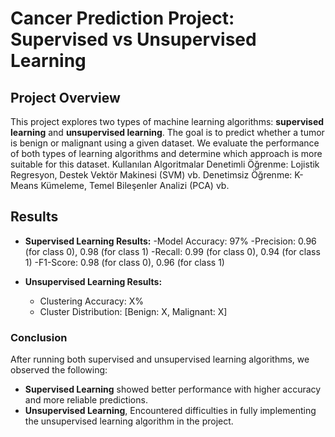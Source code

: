 # Cancer Prediction Project: Supervised vs Unsupervised Learning
## Project Overview
This project explores two types of machine learning algorithms: **supervised learning** and **unsupervised learning**. The goal is to predict whether a tumor is benign or malignant using a given dataset. We evaluate the performance of both types of learning algorithms and determine which approach is more suitable for this dataset.
Kullanılan Algoritmalar
Denetimli Öğrenme: Lojistik Regresyon, Destek Vektör Makinesi (SVM) vb.
Denetimsiz Öğrenme: K-Means Kümeleme, Temel Bileşenler Analizi (PCA) vb.
## Results
- **Supervised Learning Results:**
  -Model Accuracy: 97%
  -Precision: 0.96 (for class 0), 0.98 (for class 1)
  -Recall: 0.99 (for class 0), 0.94 (for class 1)
  -F1-Score: 0.98 (for class 0), 0.96 (for class 1)

- **Unsupervised Learning Results:**
  - Clustering Accuracy: X%
  - Cluster Distribution: [Benign: X, Malignant: X]

 ### Conclusion
After running both supervised and unsupervised learning algorithms, we observed the following:
- **Supervised Learning** showed better performance with higher accuracy and more reliable predictions.
- **Unsupervised Learning**, Encountered difficulties in fully implementing the unsupervised learning algorithm in the project.

  
